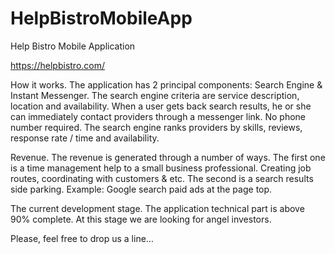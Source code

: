 # HelpBistroMobileApp
Help Bistro Mobile Application

https://helpbistro.com/

How it works.
The application has 2 principal components: Search Engine & Instant Messenger. The search engine criteria are service description, location and availability. When a user gets back search results, he or she can immediately contact providers through a messenger link. No phone number required. The search engine ranks providers by skills, reviews, response rate / time and availability.

Revenue.
The revenue is generated through a number of ways. The first one is a time management help to a small business professional. Creating job routes, coordinating with customers & etc. The second is a search results side parking. Example: Google search paid ads at the page top.

The current development stage.
The application technical part is above 90% complete. At this stage we are looking for angel investors.

Please, feel free to drop us a line…
